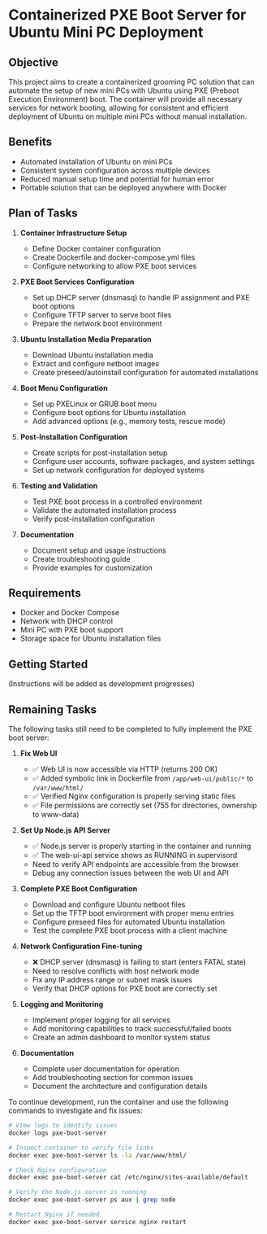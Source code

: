 # Containerized PXE Boot Server for Ubuntu Mini PC Deployment

## Objective

This project aims to create a containerized grooming PC solution that can automate the setup of new mini PCs with Ubuntu using PXE (Preboot Execution Environment) boot. The container will provide all necessary services for network booting, allowing for consistent and efficient deployment of Ubuntu on multiple mini PCs without manual installation.

## Benefits

- Automated installation of Ubuntu on mini PCs
- Consistent system configuration across multiple devices
- Reduced manual setup time and potential for human error
- Portable solution that can be deployed anywhere with Docker

## Plan of Tasks

1. **Container Infrastructure Setup**
   - Define Docker container configuration
   - Create Dockerfile and docker-compose.yml files
   - Configure networking to allow PXE boot services

2. **PXE Boot Services Configuration**
   - Set up DHCP server (dnsmasq) to handle IP assignment and PXE boot options
   - Configure TFTP server to serve boot files
   - Prepare the network boot environment

3. **Ubuntu Installation Media Preparation**
   - Download Ubuntu installation media
   - Extract and configure netboot images
   - Create preseed/autoinstall configuration for automated installations

4. **Boot Menu Configuration**
   - Set up PXELinux or GRUB boot menu
   - Configure boot options for Ubuntu installation
   - Add advanced options (e.g., memory tests, rescue mode)

5. **Post-Installation Configuration**
   - Create scripts for post-installation setup
   - Configure user accounts, software packages, and system settings
   - Set up network configuration for deployed systems

6. **Testing and Validation**
   - Test PXE boot process in a controlled environment
   - Validate the automated installation process
   - Verify post-installation configuration

7. **Documentation**
   - Document setup and usage instructions
   - Create troubleshooting guide
   - Provide examples for customization

## Requirements

- Docker and Docker Compose
- Network with DHCP control
- Mini PC with PXE boot support
- Storage space for Ubuntu installation files

## Getting Started

(Instructions will be added as development progresses)

## Remaining Tasks

The following tasks still need to be completed to fully implement the PXE boot server:

1. **Fix Web UI**
   - ✅ Web UI is now accessible via HTTP (returns 200 OK)
   - ✅ Added symbolic link in Dockerfile from `/app/web-ui/public/*` to `/var/www/html/`
   - ✅ Verified Nginx configuration is properly serving static files
   - ✅ File permissions are correctly set (755 for directories, ownership to www-data)

2. **Set Up Node.js API Server**
   - ✅ Node.js server is properly starting in the container and running
   - ✅ The web-ui-api service shows as RUNNING in supervisord
   - Need to verify API endpoints are accessible from the browser
   - Debug any connection issues between the web UI and API

3. **Complete PXE Boot Configuration**
   - Download and configure Ubuntu netboot files
   - Set up the TFTP boot environment with proper menu entries
   - Configure preseed files for automated Ubuntu installation
   - Test the complete PXE boot process with a client machine

4. **Network Configuration Fine-tuning**
   - ❌ DHCP server (dnsmasq) is failing to start (enters FATAL state)
   - Need to resolve conflicts with host network mode
   - Fix any IP address range or subnet mask issues
   - Verify that DHCP options for PXE boot are correctly set

5. **Logging and Monitoring**
   - Implement proper logging for all services
   - Add monitoring capabilities to track successful/failed boots
   - Create an admin dashboard to monitor system status

6. **Documentation**
   - Complete user documentation for operation
   - Add troubleshooting section for common issues
   - Document the architecture and configuration details

To continue development, run the container and use the following commands to investigate and fix issues:

```bash
# View logs to identify issues
docker logs pxe-boot-server

# Inspect container to verify file links
docker exec pxe-boot-server ls -la /var/www/html/

# Check Nginx configuration
docker exec pxe-boot-server cat /etc/nginx/sites-available/default

# Verify the Node.js server is running
docker exec pxe-boot-server ps aux | grep node

# Restart Nginx if needed
docker exec pxe-boot-server service nginx restart
```